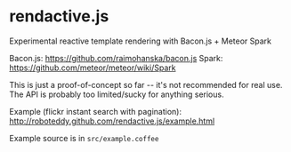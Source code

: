 rendactive.js
=============

Experimental reactive template rendering with Bacon.js + Meteor Spark

Bacon.js: https://github.com/raimohanska/bacon.js
Spark: https://github.com/meteor/meteor/wiki/Spark

This is just a proof-of-concept so far -- it's not recommended for real use. The API is probably too limited/sucky for anything serious.

Example (flickr instant search with pagination):
http://roboteddy.github.com/rendactive.js/example.html

Example source is in `src/example.coffee`
